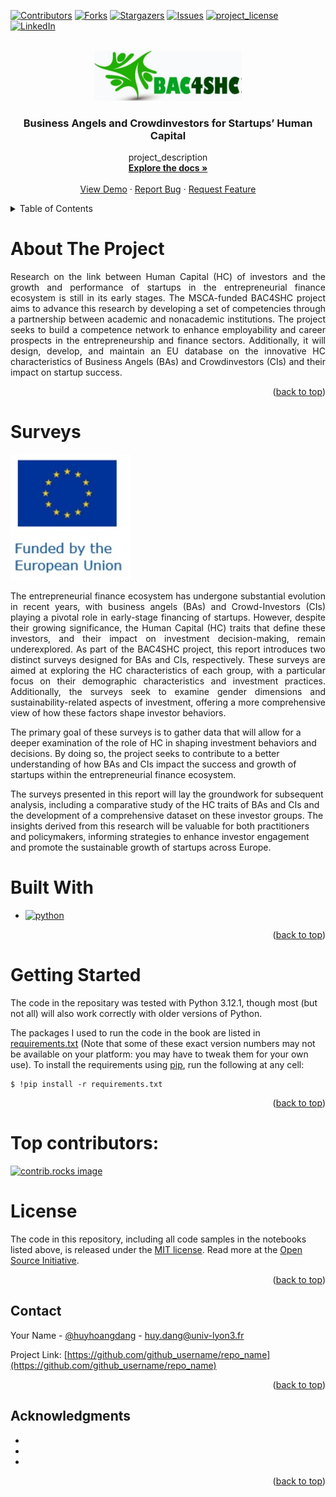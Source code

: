 <!-- Improved compatibility of back to top link: See: https://github.com/othneildrew/Best-README-Template/pull/73 -->

<a id="readme-top"></a>

<!-- PROJECT SHIELDS -->
<!--
*** I'm using markdown "reference style" links for readability.
*** Reference links are enclosed in brackets [ ] instead of parentheses ( ).
*** See the bottom of this document for the declaration of the reference variables
*** for contributors-url, forks-url, etc. This is an optional, concise syntax you may use.
*** https://www.markdownguide.org/basic-syntax/#reference-style-links
-->

[![Contributors][contributors-shield]][contributors-url]
[![Forks][forks-shield]][forks-url]
[![Stargazers][stars-shield]][stars-url]
[![Issues][issues-shield]][issues-url]
[![project_license][license-shield]][license-url]
[![LinkedIn][linkedin-shield]][linkedin-url]

<!-- PROJECT LOGO -->
<br />
<div align="center">
  <a href="https://github.com/github_username/repo_name">
    <img src="images/bac4shc_logo.jpg" alt="Logo" width="236" height="80">
  </a>

<h3 align="center">Business Angels and Crowdinvestors for
Startups’ Human Capital</h3>

  <p align="center">
    project_description
    <br />
    <a href="documents/"><strong>Explore the docs »</strong></a>
    <br />
    <br />
    <a href="https://github.com/github_username/repo_name">View Demo</a>
    &middot;
    <a href="https://github.com/github_username/repo_name/issues/new?labels=bug&template=bug-report---.md">Report Bug</a>
    &middot;
    <a href="https://github.com/github_username/repo_name/issues/new?labels=enhancement&template=feature-request---.md">Request Feature</a>
  </p>
</div>

<!-- TABLE OF CONTENTS -->
<details>
  <summary>Table of Contents</summary>
  <ol>
    <li>
      <a href="#about-the-project">About The Project</a>
      <ul>
        <li><a href="#built-with">Built With</a></li>
      </ul>
    </li>
    <li>
      <a href="#getting-started">Getting Started</a>
      <ul>
        <li><a href="#prerequisites">Prerequisites</a></li>
        <li><a href="#installation">Installation</a></li>
      </ul>
    </li>
    <li><a href="#usage">Usage</a></li>
    <li><a href="#roadmap">Roadmap</a></li>
    <li><a href="#contributing">Contributing</a></li>
    <li><a href="#license">License</a></li>
    <li><a href="#contact">Contact</a></li>
    <li><a href="#acknowledgments">Acknowledgments</a></li>
  </ol>
</details>

<!-- ABOUT THE PROJECT -->

# About The Project

<!-- [![Product Name Screen Shot][product-screenshot]](https://example.com) -->

<p align="justify">Research on the link between Human Capital (HC) of investors and the growth and
performance of startups in the entrepreneurial finance ecosystem is still in its early
stages. The MSCA-funded BAC4SHC project aims to advance this research by
developing a set of competencies through a partnership between academic and nonacademic
institutions. The project seeks to build a competence network to enhance
employability and career prospects in the entrepreneurship and finance sectors.
Additionally, it will design, develop, and maintain an EU database on the innovative
HC characteristics of Business Angels (BAs) and Crowdinvestors (CIs) and their
impact on startup success.</p>
<!-- Here's a blank template to get started. To avoid retyping too much info, do a search and replace with your text editor for the following: `github_username`, `repo_name`, `twitter_handle`, `linkedin_username`, `email_client`, `email`, `project_title`, `project_description`, `project_license`-->

<p align="right">(<a href="#readme-top">back to top</a>)</p>

# Surveys

![Static Badge](images/funded_by_eu.jpg)

<p align="justify">
The entrepreneurial finance ecosystem has undergone substantial evolution in recent years, with business angels (BAs) and Crowd-Investors (CIs) playing a pivotal role in early-stage financing of startups. However, despite their growing significance, the Human Capital (HC) traits that define these investors, and their impact on investment decision-making, remain underexplored.
As part of the BAC4SHC project, this report introduces two distinct surveys designed for BAs and CIs, respectively. These surveys are aimed at exploring the HC characteristics of each group, with a particular focus on their demographic characteristics and investment practices. Additionally, the surveys seek to examine gender dimensions and sustainability-related aspects of investment, offering a more comprehensive view of how these factors shape investor behaviors. 

The primary goal of these surveys is to gather data that will allow for a deeper examination of the role of HC in shaping investment behaviors and decisions. By doing so, the project seeks to contribute to a better understanding of how BAs and CIs impact the success and growth of startups within the entrepreneurial finance ecosystem.

The surveys presented in this report will lay the groundwork for subsequent analysis, including a comparative study of the HC traits of BAs and CIs and the development of a comprehensive dataset on these investor groups. The insights derived from this research will be valuable for both practitioners and policymakers, informing strategies to enhance investor engagement and promote the sustainable growth of startups across Europe.
</p>

# Built With

<!-- - [![Next][Next.js]][Next-url]
- [![React][React.js]][React-url]
- [![Vue][Vue.js]][Vue-url]
- [![Angular][Angular.io]][Angular-url]
- [![Svelte][Svelte.dev]][Svelte-url]
- [![Laravel][Laravel.com]][Laravel-url]
- [![Bootstrap][Bootstrap.com]][Bootstrap-url]
- [![JQuery][JQuery.com]][JQuery-url] -->

- [![python](https://img.shields.io/badge/Python-3.12.1-3776AB.svg?style=flat&logo=python&logoColor=white)](https://www.python.org)
<!-- - [![Python][Python.org]][python-url]
- ![Static Badge](https://img.shields.io/badge/python-3.11)
- [![python](https://img.shields.io/badge/Python-FFD43B?style=for-the-badge&logo=python&logoColor=blue)] -->

<p align="right">(<a href="#readme-top">back to top</a>)</p>

<!-- GETTING STARTED -->

# Getting Started

The code in the repositary was tested with Python 3.12.1, though most (but not all) will also work correctly with older versions of Python.

The packages I used to run the code in the book are listed in [requirements.txt](requirements.txt) (Note that some of these exact version numbers may not be available on your platform: you may have to tweak them for your own use).
To install the requirements using [pip](https://pypi.org/project/pip/), run the following at any cell:

```
$ !pip install -r requirements.txt
```

<p align="right">(<a href="#readme-top">back to top</a>)</p>

# Top contributors:

<a href="https://github.com/github_username/repo_name/graphs/contributors">
  <img src="https://contrib.rocks/image?repo=github_username/repo_name" alt="contrib.rocks image" />
</a>

<!-- LICENSE -->

# License

The code in this repository, including all code samples in the notebooks listed above, is released under the [MIT license](LICENSE-CODE). Read more at the [Open Source Initiative](https://opensource.org/licenses/MIT).

<p align="right">(<a href="#readme-top">back to top</a>)</p>

<!-- CONTACT -->

## Contact

Your Name - [@huyhoangdang](https://www.linkedin.com/in/huyhoangdang/) - huy.dang@univ-lyon3.fr

Project Link: [https://github.com/github_username/repo_name](https://github.com/github_username/repo_name)

<p align="right">(<a href="#readme-top">back to top</a>)</p>

<!-- ACKNOWLEDGMENTS -->

## Acknowledgments

- []()
- []()
- []()

<p align="right">(<a href="#readme-top">back to top</a>)</p>

<!-- MARKDOWN LINKS & IMAGES -->
<!-- https://www.markdownguide.org/basic-syntax/#reference-style-links -->

[contributors-shield]: https://img.shields.io/github/contributors/github_username/repo_name.svg?style=for-the-badge
[contributors-url]: https://github.com/github_username/repo_name/graphs/contributors
[forks-shield]: https://img.shields.io/github/forks/github_username/repo_name.svg?style=for-the-badge
[forks-url]: https://github.com/github_username/repo_name/network/members
[stars-shield]: https://img.shields.io/github/stars/github_username/repo_name.svg?style=for-the-badge
[stars-url]: https://github.com/github_username/repo_name/stargazers
[issues-shield]: https://img.shields.io/github/issues/github_username/repo_name.svg?style=for-the-badge
[issues-url]: https://github.com/github_username/repo_name/issues
[license-shield]: https://img.shields.io/github/license/github_username/repo_name.svg?style=for-the-badge
[license-url]: https://github.com/github_username/repo_name/blob/master/LICENSE.txt
[linkedin-shield]: https://img.shields.io/badge/-LinkedIn-black.svg?style=for-the-badge&logo=linkedin&colorB=555
[linkedin-url]: https://linkedin.com/in/linkedin_username
[product-screenshot]: images/screenshot.png
[Python-url]: https://img.shields.io/badge/Python-3.11.7-3776AB.svg?style=flat&logo=python&logoColor=white
[Next.js]: https://img.shields.io/badge/next.js-000000?style=for-the-badge&logo=nextdotjs&logoColor=white
[Next-url]: https://nextjs.org/
[React.js]: https://img.shields.io/badge/React-20232A?style=for-the-badge&logo=react&logoColor=61DAFB
[React-url]: https://reactjs.org/
[Vue.js]: https://img.shields.io/badge/Vue.js-35495E?style=for-the-badge&logo=vuedotjs&logoColor=4FC08D
[Vue-url]: https://vuejs.org/
[Angular.io]: https://img.shields.io/badge/Angular-DD0031?style=for-the-badge&logo=angular&logoColor=white
[Angular-url]: https://angular.io/
[Svelte.dev]: https://img.shields.io/badge/Svelte-4A4A55?style=for-the-badge&logo=svelte&logoColor=FF3E00
[Svelte-url]: https://svelte.dev/
[Laravel.com]: https://img.shields.io/badge/Laravel-FF2D20?style=for-the-badge&logo=laravel&logoColor=white
[Laravel-url]: https://laravel.com
[Bootstrap.com]: https://img.shields.io/badge/Bootstrap-563D7C?style=for-the-badge&logo=bootstrap&logoColor=white
[Bootstrap-url]: https://getbootstrap.com
[JQuery.com]: https://img.shields.io/badge/jQuery-0769AD?style=for-the-badge&logo=jquery&logoColor=white
[JQuery-url]: https://jquery.com
